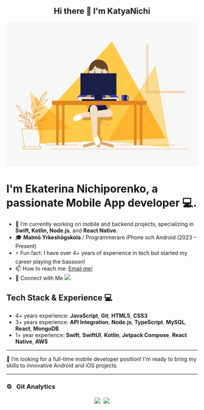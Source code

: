 

<div align="center">

## Hi there 👋 I'm KatyaNichi

![SayHi](https://github.com/KatyaNichi/KatyaNichi/blob/main/HiCode.gif)

 </div>

 # I'm Ekaterina Nichiporenko, a passionate Mobile App developer 💻.
 
- 🔭 I’m currently working on mobile and backend projects, specializing in **Swift, Kotlin, Node.js**, and **React Native**.
- 🎓 **Malmö Yrkeshögskola** / Programmerare iPhone och Android (2023 – Present)
- ⚡ Fun fact: I have over 4+ years of experience in tech but started my career playing the bassoon!
- 📫 How to reach me: [Email me!](mailto:katya_nichiporenko@protonmail.com)
- 🤝   Connect with Me
[<img src="https://img.shields.io/badge/linkedin-%230077B5.svg?&style=for-the-badge&logo=linkedin&logoColor=white" />](https://www.linkedin.com/in/ekaterina-nichiporenko-0b3223207/)

## Tech Stack & Experience 💻

- 4+ years experience: **JavaScript**, **Git**, **HTML5**, **CSS3**
- 3+ years experience: **API Integration**, **Node.js**, **TypeScript**, **MySQL**, **React**, **MongoDB**
- 1+ year experience: **Swift**, **SwiftUI**, **Kotlin**, **Jetpack Compose**, **React Native**, **AWS**

---

👀 I’m looking for a full-time mobile developer position! I'm ready to bring my skills to innovative Android and iOS projects.

<hr>

### ⚙️ &nbsp; Git Analytics
 <div align="center">
  
<img align="center" src="https://github-readme-stats.vercel.app/api?username=KatyaNichi&&show_icons=true&bg_color=ebe8e7&title_color=333333&text_color=000000&icon_color=f58c82&show_icons=true" />
&nbsp;<img align="center" src="https://github-readme-stats.vercel.app/api/top-langs/?username=KatyaNichi&theme=dark&layout=compact" width="410" />

 </div>
 </div>


